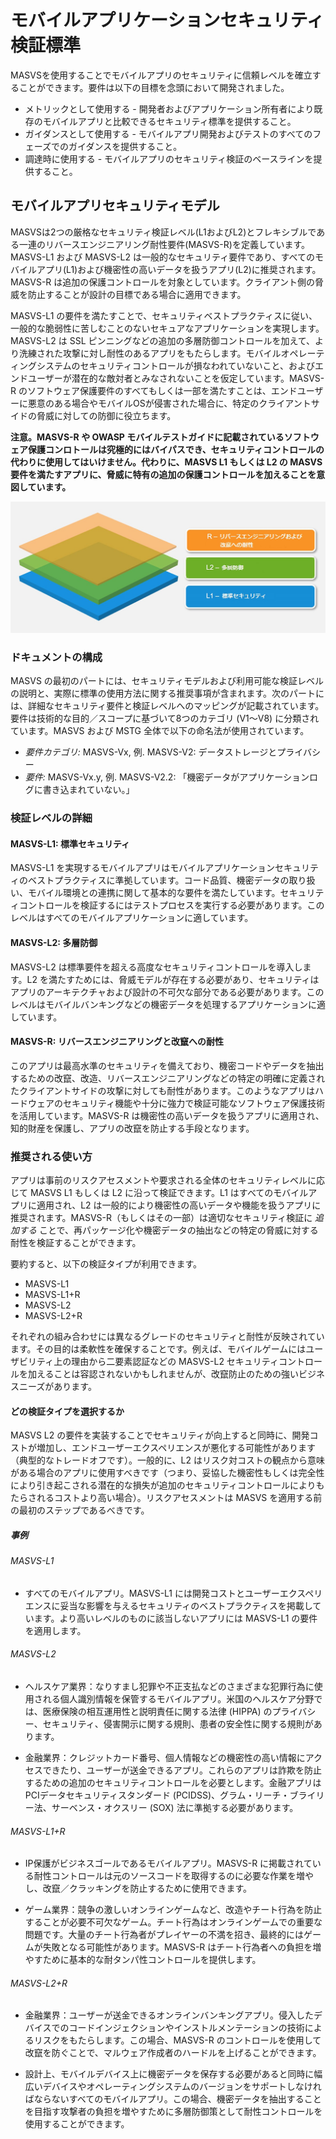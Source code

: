 # モバイルアプリケーションセキュリティ検証標準

MASVSを使用することでモバイルアプリのセキュリティに信頼レベルを確立することができます。要件は以下の目標を念頭において開発されました。

* メトリックとして使用する - 開発者およびアプリケーション所有者により既存のモバイルアプリと比較できるセキュリティ標準を提供すること。
* ガイダンスとして使用する - モバイルアプリ開発およびテストのすべてのフェーズでのガイダンスを提供すること。
* 調達時に使用する - モバイルアプリのセキュリティ検証のベースラインを提供すること。

## モバイルアプリセキュリティモデル

MASVSは2つの厳格なセキュリティ検証レベル(L1およびL2)とフレキシブルである一連のリバースエンジニアリング耐性要件(MASVS-R)を定義しています。MASVS-L1 および MASVS-L2 は一般的なセキュリティ要件であり、すべてのモバイルアプリ(L1)および機密性の高いデータを扱うアプリ(L2)に推奨されます。MASVS-R は追加の保護コントロールを対象としています。クライアント側の脅威を防止することが設計の目標である場合に適用できます。

MASVS-L1 の要件を満たすことで、セキュリティベストプラクティスに従い、一般的な脆弱性に苦しむことのないセキュアなアプリケーションを実現します。MASVS-L2 は SSL ピンニングなどの追加の多層防御コントロールを加えて、より洗練された攻撃に対し耐性のあるアプリをもたらします。モバイルオペレーティングシステムのセキュリティコントロールが損なわれていないこと、およびエンドユーザーが潜在的な敵対者とみなされないことを仮定しています。MASVS-R のソフトウェア保護要件のすべてもしくは一部を満たすことは、エンドユーザーに悪意のある場合やモバイルOSが侵害された場合に、特定のクライアントサイドの脅威に対しての防御に役立ちます。

**注意。MASVS-R や OWASP モバイルテストガイドに記載されているソフトウェア保護コンロトールは究極的にはバイパスでき、セキュリティコントロールの代わりに使用してはいけません。代わりに、MASVS L1 もしくは L2 の MASVS 要件を満たすアプリに、脅威に特有の追加の保護コントロールを加えることを意図しています。**

![検証レベル](images/masvs-levels-new.jpg)

### ドキュメントの構成

MASVS の最初のパートには、セキュリティモデルおよび利用可能な検証レベルの説明と、実際に標準の使用方法に関する推奨事項が含まれます。次のパートには、詳細なセキュリティ要件と検証レベルへのマッピングが記載されています。要件は技術的な目的／スコープに基づいて8つのカテゴリ (V1～V8) に分類されています。MASVS および MSTG 全体で以下の命名法が使用されています。

- *要件カテゴリ:* MASVS-Vx, 例. MASVS-V2: データストレージとプライバシー
- *要件:* MASVS-Vx.y, 例. MASVS-V2.2: 「機密データがアプリケーションログに書き込まれていない。」

### 検証レベルの詳細

#### MASVS-L1: 標準セキュリティ

MASVS-L1 を実現するモバイルアプリはモバイルアプリケーションセキュリティのベストプラクティスに準拠しています。コード品質、機密データの取り扱い、モバイル環境との連携に関して基本的な要件を満たしています。セキュリティコントロールを検証するにはテストプロセスを実行する必要があります。このレベルはすべてのモバイルアプリケーションに適しています。

#### MASVS-L2: 多層防御

MASVS-L2 は標準要件を超える高度なセキュリティコントロールを導入します。L2 を満たすためには、脅威モデルが存在する必要があり、セキュリティはアプリのアーキテクチャおよび設計の不可欠な部分である必要があります。このレベルはモバイルバンキングなどの機密データを処理するアプリケーションに適しています。

#### MASVS-R: リバースエンジニアリングと改竄への耐性

このアプリは最高水準のセキュリティを備えており、機密コードやデータを抽出するための改竄、改造、リバースエンジニアリングなどの特定の明確に定義されたクライアントサイドの攻撃に対しても耐性があります。このようなアプリはハードウェアのセキュリティ機能や十分に強力で検証可能なソフトウェア保護技術を活用しています。MASVS-R は機密性の高いデータを扱うアプリに適用され、知的財産を保護し、アプリの改竄を防止する手段となります。

### 推奨される使い方

アプリは事前のリスクアセスメントや要求される全体のセキュリティレベルに応じて MASVS L1 もしくは L2 に沿って検証できます。L1 はすべてのモバイルアプリに適用され、L2 は一般的により機密性の高いデータや機能を扱うアプリに推奨されます。MASVS-R（もしくはその一部）は適切なセキュリティ検証に *追加する* ことで、再パッケージ化や機密データの抽出などの特定の脅威に対する耐性を検証することができます。

要約すると、以下の検証タイプが利用できます。

- MASVS-L1
- MASVS-L1+R
- MASVS-L2
- MASVS-L2+R

それぞれの組み合わせには異なるグレードのセキュリティと耐性が反映されています。その目的は柔軟性を確保することです。例えば、モバイルゲームにはユーザビリティ上の理由から二要素認証などの MASVS-L2 セキュリティコントロールを加えることは容認されないかもしれませんが、改竄防止のための強いビジネスニーズがあります。

#### どの検証タイプを選択するか

MASVS L2 の要件を実装することでセキュリティが向上すると同時に、開発コストが増加し、エンドユーザーエクスペリエンスが悪化する可能性があります（典型的なトレードオフです）。一般的に、L2 はリスク対コストの観点から意味がある場合のアプリに使用すべきです（つまり、妥協した機密性もしくは完全性により引き起こされる潜在的な損失が追加のセキュリティコントロールによりもたらされるコストより高い場合）。リスクアセスメントは MASVS を適用する前の最初のステップであるべきです。

##### 事例

###### MASVS-L1

- すべてのモバイルアプリ。MASVS-L1 には開発コストとユーザーエクスペリエンスに妥当な影響を与えるセキュリティのベストプラクティスを掲載しています。より高いレベルのものに該当しないアプリには MASVS-L1 の要件を適用します。

###### MASVS-L2

- ヘルスケア業界：なりすまし犯罪や不正支払などのさまざまな犯罪行為に使用される個人識別情報を保管するモバイルアプリ。米国のヘルスケア分野では、医療保険の相互運用性と説明責任に関する法律 (HIPPA) のプライバシー、セキュリティ、侵害開示に関する規則、患者の安全性に関する規則があります。

- 金融業界：クレジットカード番号、個人情報などの機密性の高い情報にアクセスできたり、ユーザーが送金できるアプリ。これらのアプリは詐欺を防止するための追加のセキュリティコントロールを必要とします。金融アプリはPCIデータセキュリティスタンダード (PCIDSS)、グラム・リーチ・ブライリー法、サーベンス・オクスリー (SOX) 法に準拠する必要があります。

###### MASVS-L1+R

- IP保護がビジネスゴールであるモバイルアプリ。MASVS-R に掲載されている耐性コントロールは元のソースコードを取得するのに必要な作業を増やし、改竄／クラッキングを防止するために使用できます。

- ゲーム業界：競争の激しいオンラインゲームなど、改造やチート行為を防止することが必要不可欠なゲーム。チート行為はオンラインゲームでの重要な問題です。大量のチート行為者がプレイヤーの不満を招き、最終的にはゲームが失敗となる可能性があります。MASVS-R はチート行為者への負担を増やすために基本的な耐タンパ性コントロールを提供します。

###### MASVS-L2+R

- 金融業界：ユーザーが送金できるオンラインバンキングアプリ。侵入したデバイスでのコードインジェクションやインストルメンテーションの技術によるリスクをもたらします。この場合、MASVS-R のコントロールを使用して改竄を防ぐことで、マルウェア作成者のハードルを上げることができます。

- 設計上、モバイルデバイス上に機密データを保存する必要があると同時に幅広いデバイスやオペレーティングシステムのバージョンをサポートしなければならないすべてのモバイルアプリ。この場合、機密データを抽出することを目指す攻撃者の負担を増やすために多層防御策として耐性コントロールを使用することができます。
